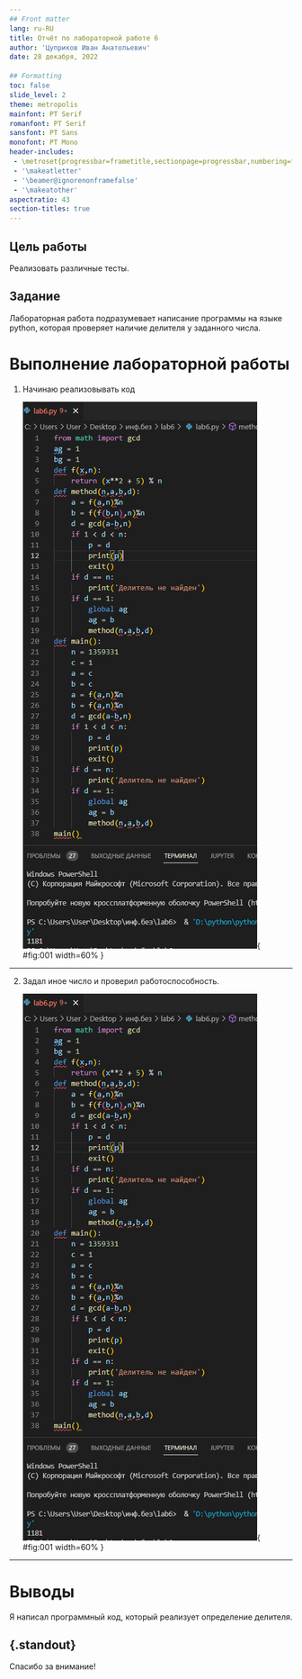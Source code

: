 ```yaml
---
## Front matter
lang: ru-RU
title: Отчёт по лабораторной работе 6
author: 'Цуприков Иван Анатольевич'
date: 28 декабря, 2022

## Formatting
toc: false
slide_level: 2
theme: metropolis
mainfont: PT Serif
romanfont: PT Serif
sansfont: PT Sans
monofont: PT Mono
header-includes: 
 - \metroset{progressbar=frametitle,sectionpage=progressbar,numbering=fraction}
 - '\makeatletter'
 - '\beamer@ignorenonframefalse'
 - '\makeatother'
aspectratio: 43
section-titles: true
---
```


## Цель работы

Реализовать различные тесты.

## Задание

Лабораторная работа подразумевает написание программы на языке python, которая проверяет наличие делителя у заданного числа.

# Выполнение лабораторной работы

1. Начинаю реализовывать код

   ![рис.1. ](images/1.png){ #fig:001 width=60% }

---

2. Задал иное число и проверил работоспособность.

   ![рис.1.](images/1.png){ #fig:001 width=60% }

---


# Выводы

Я написал программный код, который реализует определение делителя.


## {.standout}

Спасибо за внимание!
